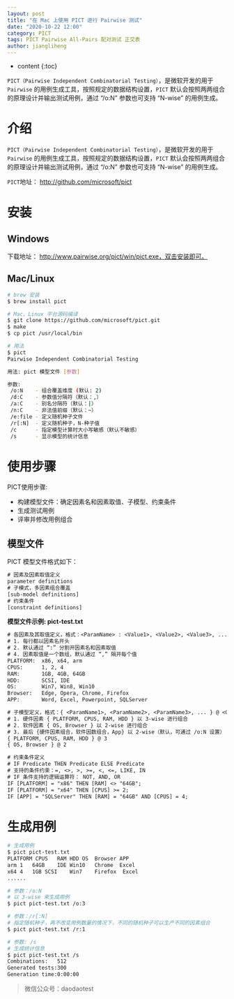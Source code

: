```yaml
---
layout: post
title: "在 Mac 上使用 PICT 进行 Pairwise 测试"
date: "2020-10-22 12:00"
category: PICT
tags: PICT Pairwise All-Pairs 配对测试 正交表
author: jiangliheng
---
```

* content
{:toc}

```PICT（Pairwise Independent Combinatorial Testing）```，是微软开发的用于 ```Pairwise``` 的用例生成工具，按照规定的数据结构设置，```PICT``` 默认会按照两两组合的原理设计并输出测试用例，通过 “/o:N” 参数也可支持 “N-wise” 的用例生成。



# 介绍

```PICT（Pairwise Independent Combinatorial Testing）```，是微软开发的用于 ```Pairwise``` 的用例生成工具，按照规定的数据结构设置，```PICT``` 默认会按照两两组合的原理设计并输出测试用例，通过 “/o:N” 参数也可支持 “N-wise” 的用例生成。

```PICT```地址： http://github.com/microsoft/pict

# 安装

## Windows
下载地址： http://www.pairwise.org/pict/win/pict.exe，双击安装即可。

## Mac/Linux
```bash
# brew 安装
$ brew install pict

# Mac、Linux 平台源码编译
$ git clone https://github.com/microsoft/pict.git
$ make
$ cp pict /usr/local/bin

# 用法
$ pict
Pairwise Independent Combinatorial Testing

用法: pict 模型文件 [参数]

参数:
 /o:N    - 组合覆盖维度 (默认: 2)
 /d:C    - 参数值分隔符（默认：,）
 /a:C    - 别名分隔符（默认：|）
 /n:C    - 非法值前缀（默认：~）
 /e:file - 定义随机种子文件
 /r[:N]  - 定义随机种子，N-种子值
 /c      - 指定模型计算时大小写敏感（默认不敏感）
 /s      - 显示模型的统计信息
```

# 使用步骤

PICT使用步骤:
- 构建模型文件：确定因素名和因素取值、子模型、约束条件
- 生成测试用例
- 评审并修改用例组合

## 模型文件

PICT 模型文件格式如下：
```txt
# 因素及因素取值定义
parameter definitions
# 子模式，多因素组合覆盖
[sub-model definitions]
# 约束条件
[constraint definitions]
```

**模型文件示例: pict-test.txt**
```txt
# 各因素及其取值定义，格式：<ParamName> : <Value1>, <Value2>, <Value3>, ...
# 1. 每行都以因素名开头
# 2. 默认通过 “:” 分割开因素名和因素取值
# 4. 因素取值是一个数组，默认通过 “,” 隔开每个值
PLATFORM:  x86, x64, arm
CPUS:      1, 2, 4
RAM:       1GB, 4GB, 64GB
HDD:       SCSI, IDE
OS:        Win7, Win8, Win10
Browser:   Edge, Opera, Chrome, Firefox
APP:       Word, Excel, Powerpoint, SQLServer

# 子模型定义，格式：{ <ParamName1>, <ParamName2>, <ParamName3>, ... } @ <Order>
# 1. 硬件因素 { PLATFORM, CPUS, RAM, HDD } 以 3-wise 进行组合
# 2. 软件因素 { OS, Browser } 以 2-wise 进行组合
# 3. 最后 {硬件因素组合，软件因数组合，App} 以 2-wise（默认，可通过 /o:N 设置） 进行组合
{ PLATFORM, CPUS, RAM, HDD } @ 3
{ OS, Browser } @ 2

# 约束条件定义
# IF Predicate THEN Predicate ELSE Predicate
# 支持的条件约束：=, <>, >, >=, <, <=, LIKE, IN
# IF 条件支持的逻辑运算符： NOT, AND, OR
IF [PLATFORM] = "x86" THEN [RAM] <> "64GB";
IF [PLATFORM] = "x64" THEN [CPUS] >= 2;
IF [APP] = "SQLServer" THEN [RAM] = "64GB" AND [CPUS] = 4;
```

# 生成用例

```bash
# 生成用例
$ pict pict-test.txt
PLATFORM CPUS	RAM	HDD	OS	Browser APP
arm	1	64GB	IDE	Win10	Chrome  Excel
x64	4	1GB	SCSI	Win7	Firefox  Excel
......

# 参数：/o:N
# 以 3-wise 来生成用例
$ pict pict-test.txt /o:3

# 参数：/r[:N]
# 指定随机种子，再不改变用例数量的情况下，不同的随机种子可以生产不同的因素组合
$ pict pict-test.txt /r:1

# 参数: /s
# 生成统计信息
$ pict pict-test.txt /s
Combinations:   512
Generated tests:300
Generation time:0:00:00
```

> 微信公众号：daodaotest
